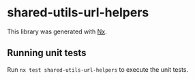 # shared-utils-url-helpers

This library was generated with [Nx](https://nx.dev).

## Running unit tests

Run `nx test shared-utils-url-helpers` to execute the unit tests.
